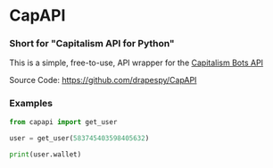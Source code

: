 # CapAPI
### Short for "Capitalism API for Python"

This is a simple, free-to-use, API wrapper for the [Capitalism Bots API](https://discord.capitalismbot.repl.co/beta/api/v1)

Source Code: https://github.com/drapespy/CapAPI

### Examples

```py
from capapi import get_user

user = get_user(583745403598405632)

print(user.wallet)
```